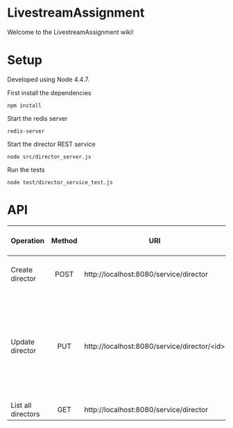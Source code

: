 # LivestreamAssignment

Welcome to the LivestreamAssignment wiki!

# Setup
Developed using Node 4.4.7.

First install the dependencies

    npm install

Start the redis server

    redis-server

Start the director REST service

    node src/director_server.js

Run the tests

    node test/director_service_test.js

# API

| Operation        | Method           | URI  | HTTP Request Body  | Returns (Response Body) |
| ---------------- |:----------------:| -----|--------------------|-------------------------|
| Create director | POST | http://localhost:8080/service/director| { "livestream_id": \<id of an account from livestream service\> } | Created director object (JSON)
| Update director | PUT  | http://localhost:8080/service/director/\<id\>| JSON key-value pairs, supported attributes:<br/>"favorite_camera" - string<br/>"favorite_movies" - array | Updated (Or, newly created, if not registered before) director object with new attribute values (JSON) |
| List all directors | GET  | http://localhost:8080/service/director| | Array of all directors |
